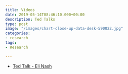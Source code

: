 ```yaml
---
title: Videos
date: 2019-05-14T08:46:10.000+00:00
description: Ted Talks
type: post
image: "/images/chart-close-up-data-desk-590022.jpg"
categories:
- research
tags:
- Research

---
```


* [Ted Talk - Eli Nash](https://www.youtube.com/watch?v=dbYWKVAeu6Y)
